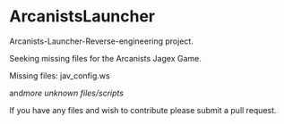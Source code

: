 # ArcanistsLauncher
Arcanists-Launcher-Reverse-engineering project.

Seeking missing files for the Arcanists Jagex Game. 

Missing files:
 jav_config.ws
 
 and*more unknown files/scripts*

If you have any files and wish to contribute please submit a pull request.
